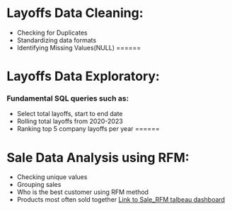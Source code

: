 # Layoffs Data Cleaning:
- Checking for Duplicates
- Standardizing data formats
- Identifying Missing Values(NULL)
======
# Layoffs Data Exploratory:
### Fundamental SQL queries such as:
- Select total layoffs, start to end date
- Rolling total layoffs from 2020-2023
- Ranking top 5 company layoffs per year
======
# Sale Data Analysis using RFM:
- Checking unique values
- Grouping sales
- Who is the best customer using RFM method
- Products most often sold together
[Link to Sale_RFM talbeau dashboard](https://public.tableau.com/app/profile/hieu.nguyen1200/viz/SaleDashboard2_17377536152200/SaleDashboard1)
